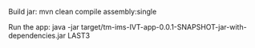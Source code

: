 Build jar:
mvn clean compile assembly:single

Run the app:
java -jar target/tm-ims-IVT-app-0.0.1-SNAPSHOT-jar-with-dependencies.jar LAST3
